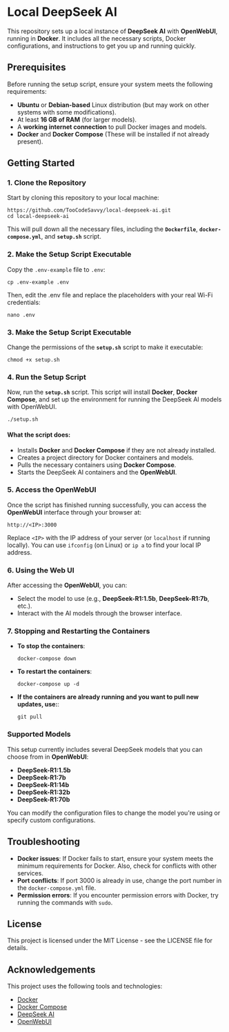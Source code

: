 Local DeepSeek AI
=================

This repository sets up a local instance of **DeepSeek AI** with **OpenWebUI**, running in **Docker**. It includes all the necessary scripts, Docker configurations, and instructions to get you up and running quickly.

Prerequisites
-------------

Before running the setup script, ensure your system meets the following requirements:

-   **Ubuntu** or **Debian-based** Linux distribution (but may work on other systems with some modifications).
-   At least **16 GB of RAM** (for larger models).
-   A **working internet connection** to pull Docker images and models.
-   **Docker** and **Docker Compose** (These will be installed if not already present).

Getting Started
---------------

### 1\. Clone the Repository

Start by cloning this repository to your local machine:
```
https://github.com/TooCodeSavvy/local-deepseek-ai.git
cd local-deepseek-ai
```
This will pull down all the necessary files, including the **`Dockerfile`**, **`docker-compose.yml`**, and **`setup.sh`** script.

### 2\. Make the Setup Script Executable

Copy the `.env-example` file to `.env`:

```
cp .env-example .env
```

Then, edit the .env file and replace the placeholders with your real Wi-Fi credentials:
```
nano .env
```

### 3\. Make the Setup Script Executable

Change the permissions of the **`setup.sh`** script to make it executable:
```
chmod +x setup.sh
```
### 4\. Run the Setup Script

Now, run the **`setup.sh`** script. This script will install **Docker**, **Docker Compose**, and set up the environment for running the DeepSeek AI models with OpenWebUI.
```
./setup.sh
```
#### What the script does:

-   Installs **Docker** and **Docker Compose** if they are not already installed.
-   Creates a project directory for Docker containers and models.
-   Pulls the necessary containers using **Docker Compose**.
-   Starts the DeepSeek AI containers and the **OpenWebUI**.

### 5\. Access the OpenWebUI

Once the script has finished running successfully, you can access the **OpenWebUI** interface through your browser at:
```
http://<IP>:3000
```
Replace `<IP>` with the IP address of your server (or `localhost` if running locally). You can use `ifconfig` (on Linux) or `ip a` to find your local IP address.

### 6\. Using the Web UI

After accessing the **OpenWebUI**, you can:

-   Select the model to use (e.g., **DeepSeek-R1:1.5b**, **DeepSeek-R1:7b**, etc.).
-   Interact with the AI models through the browser interface.

### 7\. Stopping and Restarting the Containers

-   **To stop the containers**:
    ```
    docker-compose down
    ```
-   **To restart the containers**: 
    ```
    docker-compose up -d
    ```
-   **If the containers are already running and you want to pull new updates, use:**: 
    ```
    git pull
    ```

### Supported Models

This setup currently includes several DeepSeek models that you can choose from in **OpenWebUI**:

-   **DeepSeek-R1:1.5b**
-   **DeepSeek-R1:7b**
-   **DeepSeek-R1:14b**
-   **DeepSeek-R1:32b**
-   **DeepSeek-R1:70b**

You can modify the configuration files to change the model you're using or specify custom configurations.

Troubleshooting
---------------

-   **Docker issues**: If Docker fails to start, ensure your system meets the minimum requirements for Docker. Also, check for conflicts with other services.
-   **Port conflicts**: If port 3000 is already in use, change the port number in the `docker-compose.yml` file.
-   **Permission errors**: If you encounter permission errors with Docker, try running the commands with `sudo`.

License
-------

This project is licensed under the MIT License - see the LICENSE file for details.

Acknowledgements
----------------

This project uses the following tools and technologies:

-   [Docker](https://www.docker.com/)
-   [Docker Compose](https://docs.docker.com/compose/)
-   [DeepSeek AI](https://www.deepseek.ai/)
-   [OpenWebUI](https://github.com/open-webui/open-webui)